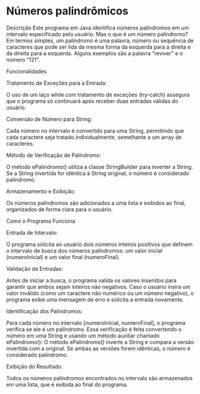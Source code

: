 # Números palindrômicos

Descrição
Este programa em Java identifica números palíndromos em um intervalo especificado pelo usuário.
Mas o que é um número palíndromo?
Em termos simples, um palíndromo é uma palavra, número ou sequência de caracteres que pode ser lida da mesma forma da 
esquerda para a direita e da direita para a esquerda.
Alguns exemplos são a palavra “reviver” e o número “121”.

Funcionalidades

Tratamento de Exceções para a Entrada:

O uso de um laço while com tratamento de exceções (try-catch) assegura que o programa só continuará após receber duas 
entradas válidas do usuário.

Conversão de Número para String:

Cada número no intervalo é convertido para uma String, permitindo que cada caractere seja tratado individualmente, 
semelhante a um array de caracteres.

Método de Verificação de Palíndromo:

O método ePalindromo() utiliza a classe StringBuilder para inverter a String.
Se a String invertida for idêntica à String original, o número é considerado palíndromo.

Armazenamento e Exibição:

Os números palíndromos são adicionados a uma lista e exibidos ao final, organizados de forma clara para o usuário.

Como o Programa Funciona

Entrada de Intervalo:

O programa solicita ao usuário dois números inteiros positivos que definem o intervalo de busca dos números palíndromos:
um valor inicial (numeroInicial) e um valor final (numeroFinal).

Validação de Entradas:

Antes de iniciar a busca, o programa valida os valores inseridos para garantir que ambos sejam inteiros não negativos.
Caso o usuário insira um valor inválido (como um caractere não numérico ou um número negativo), o programa exibe uma 
mensagem de erro e solicita a entrada novamente.

Identificação dos Palíndromos:

Para cada número no intervalo [numeroInicial, numeroFinal], o programa verifica se ele é um palíndromo.
Essa verificação é feita convertendo o número em uma String e usando um método auxiliar chamado ePalindromo():
O método ePalindromo() inverte a String e compara a versão invertida com a original.
Se ambas as versões forem idênticas, o número é considerado palíndromo.

Exibição do Resultado:

Todos os números palíndromos encontrados no intervalo são armazenados em uma lista, que é exibida ao final do programa.
